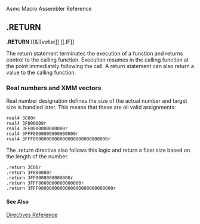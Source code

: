 Asmc Macro Assembler Reference

## .RETURN

**.RETURN** [[&][_value_]] [[.IF]]

The return statement terminates the execution of a function and returns control to the calling function. Execution resumes in the calling function at the point immediately following the call. A return statement can also return a value to the calling function.

### Real numbers and XMM vectors

Real number designation defines the size of the actual number and target size is handled later. This means that these are all valid assignments:

```assembly
real4 3C00r
real4 3F800000r
real4 3FF0000000000000r
real4 3FFF8000000000000000r
real4 3FFF0000000000000000000000000000r
```
The .return directive also follows this logic and return a float size based on the length of the number.

    .return 3C00r
    .return 3F800000r
    .return 3FF0000000000000r
    .return 3FFF8000000000000000r
    .return 3FFF0000000000000000000000000000r

#### See Also

[Directives Reference](readme.md)
